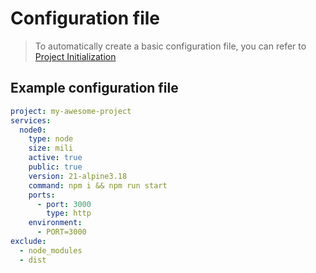 # Configuration file

> To automatically create a basic configuration file, you can refer to [Project Initialization](./GettingStarted.md#project_initialization)

## Example configuration file

```yml
project: my-awesome-project
services:
  node0:
    type: node
    size: mili
    active: true
    public: true
    version: 21-alpine3.18
    command: npm i && npm run start
    ports:
      - port: 3000
        type: http
    environment:
      - PORT=3000
exclude:
  - node_modules
  - dist
```
